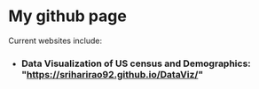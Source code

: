 # My github page

Current websites include:
* ### Data Visualization of US census and Demographics: "https://sriharirao92.github.io/DataViz/"
